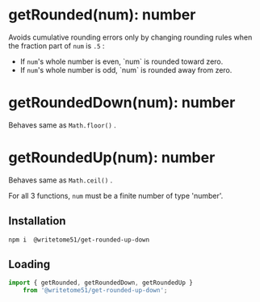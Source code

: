 # getRounded(num): number

Avoids cumulative rounding errors only by changing rounding rules when  
the fraction part of `num` is `.5` :  
<ul>  
    <li>If <code>num</code>'s whole number is even, `num` is rounded toward zero.</li>
    <li>If <code>num</code>'s whole number is odd, `num` is rounded away from zero.</li>
 </ul>

# getRoundedDown(num): number

Behaves same as `Math.floor()` .
 
# getRoundedUp(num): number

Behaves same as `Math.ceil()` .

For all 3 functions, `num` must be a finite number of type 'number'.


## Installation

`npm i  @writetome51/get-rounded-up-down`

## Loading
```js
import { getRounded, getRoundedDown, getRoundedUp } 
    from '@writetome51/get-rounded-up-down';
```
